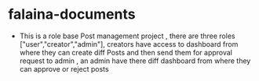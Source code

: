 # falaina-documents
- This is a role base Post management project , there are three roles ["user","creator","admin"], creators have access to dashboard from where they can create diff Posts and then send them for approval request to admin , an admin have there diff dashboard from where they can approve or reject posts

